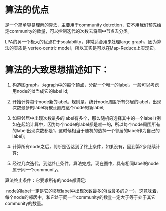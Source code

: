 # 算法的优点

是一个简单容易理解的算法，主要用于community detection，它不用我们预先给定community的数量，可以控制迭代的次数去将图中节点去分类。

LPA的另一个极大的优点在于scalability，非常适合用来处理large graph，因为算法的实质是 vertex-centric model，所以其实是可以在Map-Reduce上实现它。

# 算法的大致思想描述如下：
1. 构造图graph。为graph中的每个顶点，分配一个唯一的label。一般可以考虑用node的id当成它的label id;

2. 开始计算每个node新的label。规则是，统计node周围所有邻居的label，出现次数最多的label将被设置成这个node的新label;

3. 如果邻居中出现次数最多的label有多个，那么随机的选择其中的一个label (例如在起始计算中，因为每个node的label都是唯一的，所以每个node周围所有的label出现次数都是1，这时候相当于随机的选择一个邻居的label作为自己的label);

4. 计算所有node之后，判断是否达到了终止条件，如果没有，回到第2步继续计算;

5. 经过几次迭代，到达终止条件，算法完成。现在图中，具有相同label的node属于同一个community。

算法终止条件：它要求所有的node都满足:

 node的label一定是它的邻居label中出现次数最多的(或最多的之一)，这意味着，每个node的邻居中，和它处于同一个community的数量一定大于等于处于其它community的数量。

